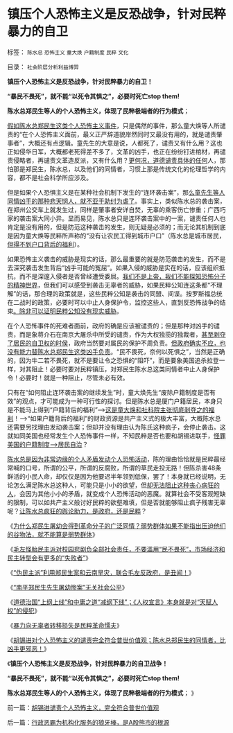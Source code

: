 # 镇压个人恐怖主义是反恐战争，针对民粹暴力的自卫

标签： `陈水总` `恐怖主义` `童大焕` `户籍制度` `民粹` `文化` 

目录： `社会阶层分析利益博羿`

**镇压个人恐怖主义是反恐战争，针对民粹暴力的自卫！**

**“暴民不畏死”，就不能“以死令其惧之”，必要时死亡stop them!**

**陈水总郑民生等人的个人恐怖主义，体现了民粹极端者的行为模式**；



[假如陈水总郑民生这类个人恐怖主义事件](../../../2012/2/9/为什么郑民生屠幼会得到革命分子的广泛同情？.md)，只是偶然的事件，那么童大焕等人所谴责的“在个人恐怖主义面前，最义正严辞道貌岸然同时又最没有用的，就是谴责肇事者”，大概还有点逻辑。童先生的大意是说，人都死了，谴责又有什么用？这也正如侵华日军，大概都老死得差不多了，文革的凶手，也正在纷纷钉进棺材，再谴责侵略者，再谴责文革造反派，又有什么用？[更何况，道德谴责具体的任何](../../../2010/6/27/道德自省即为善，道德律人必为恶,道德标榜则为邪.md)人，那怕那是郑民生，陈水总，以及他们的同情者，习惯上那是传统文化的伦理哲学的内容，都不是社会科学所应涉及。

但是如果个人恐惧主义是在某种社会机制下发生的“连环袭击案”，那[么童先生等人同情凶手的那种悲天悯人，就不亚于助纣为虐了](../../../2010/5/5/不要滥用“民不畏死”鼓励郑民生类恶性案件.md)。事实上，类似陈水总的袭击案，在郑州公交车上就发生过，同样是肇事者安详自焚，无辜的乘客伤亡惨重；广西巧家的袭击案大同小异。显而易见，陈水总只是连环袭击案中的一案，谴责任何人也肯定是没有用的，但是防范这种袭击的发生，则无疑是必须的；而无论其机制到底是因为童大焕等民粹所声称的“没有让农民工得到城市户口”（陈水总是城市居民，[但得不到户口背后的福利](../../../2012/2/1/剥夺户口背后的税后福利，不如剥离福利背后的政府；.md)）。

如果恐怖主义袭击的威胁是现实的话，那么最重要的就是防范袭击的发生，而不是去深究袭击发生背后“凶手可能的冤屈”。如果入侵的威胁是实在的话，应该组织抵抗，而不是深邃入侵者是否曾经遭受委屈。[我们不是上帝，我们不能探知恐怖分子的精神世界](../../../2013/6/4/成者王侯败者寇！道德治国的选拨，监管，革命.md)，但我们可以感受到袭击无辜者的威胁，如果民粹公知连这条都“不理解”的话，那合理的政策就是，这些民粹公知是袭击的同盟、间谍。按罗斯福总统在二战时的政策，必要时可以中止人身保护令，监控这些人，直到反恐怖战争的结束[。除非可以证明民粹公知没有现实威胁](../../../2011/11/13/团结不能代替妥协，人权需要做人的勇气.md)。

在个人恐怖事件的死难者面前，政府的确是应该被谴责的；但是那种对凶手的谴责，而是象蒋介石在南京大屠杀中所受的谴责，作为大权独揽的独裁者，[甚至剥夺了居民的自卫权的时侯](../../../2010/12/24/为什么中国传统文化内斗不休？计划生育.md)，政府当然要对属民的保护不周负责。[但政府确实不应，也没有能力替陈水总郑民生这类凶手负责](../../../2010/4/13/反政府，就是反民主！.md)。“民不畏死，奈何以死惧之”，当然是正确的，因为牛二若不畏死，就不是要让令之恐惧的“阻吓”，而是要象美国追杀拉登一样，对其阻止！必要时要对民粹镇压，对郑民生陈水总这类同情者中止人身保护令！必要时！就是一种阻止，尽管未必有效。

只有在“如何阻止连环袭击案的继续发生”时，童大焕先生“废除户籍制度是否有效”的观点，才可能成为一种可行性的探讨。但是陈水总是厦门户籍居民，本身只是不能马上得到“户籍背后的福利”——>[这是童大焕和社科院主张彻底剥夺之的福利](../../../2012/3/4/为什么户籍制度背后的地方福利是私有财产PrivateRight？.md)！——>“如果户籍背后的福利”的财政资源是共产主义式的极大丰富，大概陈水总还需要另找理由发动袭击案；但却并没有理由认为陈氏这种疯子，会停止袭击。这就如同美国也经常发生个人恐怖事件一样，不知民粹是否也要和胡锡进联手，[怪罪美国的户籍制度——>居民自治](../../../2011/3/16/美国的户籍制度和民粹运动.md)？

[陈水总是因为非常边缘的个人矛盾发动个人恐怖活动](../../../2010/3/26/“郑民生屠幼案”无涉公平和民主和道德.md)，陈的理由恰恰就是民粹最经常喊的口号，所谓的公平，所谓的反腐败，所谓的草民走投无路！但陈杀害48条鲜活的小民人命，却仅仅是因为他要迟半年领到低保，罢了！本身就已经说明，无论怎么满足陈水总这种人，可能只是小小的欲望，但[却无法阻止这种丧心病狂的人](../../../2010/3/26/道德治国“上纲上线”和中庸之道“减纲下线”.md)，会因为其他小小的矛盾，就变成个人恐怖活动的恶魔。就算社会不受客观短缺的限制，可以如共产主义般讨好民粹的欲壑难填，但是否就能够阻止疯子残害无辜呢？[让陈水总疯狂的舆论助力，是政府，还是民粹](../../../2009/9/4/暴力向无辜者转移损失是懦夫.md)？

《[为什么郑民生屠幼会得到革命分子的广泛同情？弱势群体如果不能指出压迫他们的谷物法，就不能算是弱势群体](../../../2012/2/9/为什么郑民生屠幼会得到革命分子的广泛同情？.md)》

《[毛左怪胎民主派对校园悲剧负全部社会责任，不要滥用“民不畏死”，市场经济和民主转型会有更多的“失败者”](../../../2010/5/5/不要滥用“民不畏死”鼓励郑民生类恶性案件.md)》

《[“伪民主派”利用郑民生案和云南旱灾，联合毛左反政府，是丑闻！](../../../2010/4/13/反政府，就是反民主！.md)》

《[“南平郑民生先生屠幼惨案”无关社会公平](../../../2010/3/26/“郑民生屠幼案”无涉公平和民主和道德.md)》

《[道德治国“上纲上线”和中庸之道“减纲下线”；《人权宣言》本身就是对“天赋人权”的侵犯](../../../2010/3/26/道德治国“上纲上线”和中庸之道“减纲下线”.md)》

《[暴力向无辜者转移损失是民粹革命懦夫](../../../2009/9/4/暴力向无辜者转移损失是懦夫.md)》

《[胡锡进对个人恐怖主义的谴责完全符合普世价值观；陈水总郑民生的同情者，比凶手更邪恶！](../../../2013/6/13/胡锡进谴责个人恐怖主义，完全符合普世价值观.md)》

《**镇压个人恐怖主义是反恐战争，针对民粹暴力的自卫战争！**

**“暴民不畏死”，就不能“以死令其惧之”，必要时死亡stop them!**

**陈水总郑民生等人的个人恐怖主义，体现了民粹极端者的行为模式**； 》



前一篇：[胡锡进谴责个人恐怖主义，完全符合普世价值观](../../../2013/6/13/胡锡进谴责个人恐怖主义，完全符合普世价值观.md)

后一篇：[行政恶霸为机构化服务的狼牙棒，是A股熊市的根源](../../../2013/6/13/行政恶霸为机构化服务的狼牙棒，是A股熊市的根源.md)